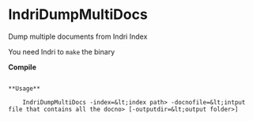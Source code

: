 # IndriDumpMultiDocs
Dump multiple documents from Indri Index

You need Indri to ```make``` the binary

**Compile**

```make -f Makefile.app

**Usage**

    IndriDumpMultiDocs -index=&lt;index path> -docnofile=&lt;intput file that contains all the docno> [-outputdir=&lt;output folder>]

